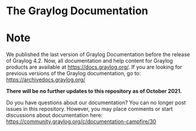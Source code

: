 # The Graylog Documentation

Note
====

We published the last version of Graylog Documentation before the release of Graylog 4.2. Now, all documentation and help content for Graylog products are available at https://docs.graylog.org/. If you are looking for previous versions of the Graylog documentation, go to: https://archivedocs.graylog.org/

**There will be no further updates to this repository as of October 2021.**

Do you have questions about our documentation? You can no longer post issues in this repository. However, you may place comments or start discussions about documentation here: https://community.graylog.org/c/documentation-campfire/30

